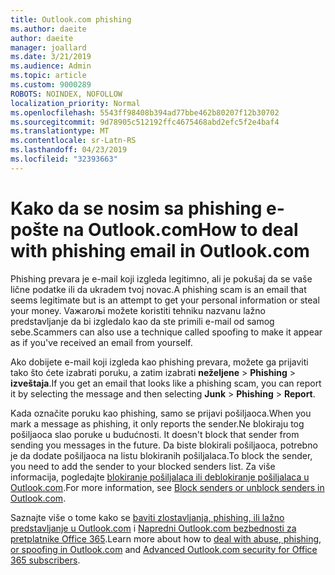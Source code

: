 ```yaml
---
title: Outlook.com phishing
ms.author: daeite
author: daeite
manager: joallard
ms.date: 3/21/2019
ms.audience: Admin
ms.topic: article
ms.custom: 9000289
ROBOTS: NOINDEX, NOFOLLOW
localization_priority: Normal
ms.openlocfilehash: 5543ff98408b394ad77bbe462b80207f12b30702
ms.sourcegitcommit: 9d78905c512192ffc4675468abd2efc5f2e4baf4
ms.translationtype: MT
ms.contentlocale: sr-Latn-RS
ms.lasthandoff: 04/23/2019
ms.locfileid: "32393663"
---
```

# <a name="how-to-deal-with-phishing-email-in-outlookcom"></a><span data-ttu-id="a5b79-102">Kako da se nosim sa phishing e-pošte na Outlook.com</span><span class="sxs-lookup"><span data-stu-id="a5b79-102">How to deal with phishing email in Outlook.com</span></span>

<span data-ttu-id="a5b79-103">Phishing prevara je e-mail koji izgleda legitimno, ali je pokušaj da se vaše lične podatke ili da ukradem tvoj novac.</span><span class="sxs-lookup"><span data-stu-id="a5b79-103">A phishing scam is an email that seems legitimate but is an attempt to get your personal information or steal your money.</span></span> <span data-ttu-id="a5b79-104">Vaжaroљi možete koristiti tehniku nazvanu lažno predstavljanje da bi izgledalo kao da ste primili e-mail od samog sebe.</span><span class="sxs-lookup"><span data-stu-id="a5b79-104">Scammers can also use a technique called spoofing to make it appear as if you've received an email from yourself.</span></span>

<span data-ttu-id="a5b79-105">Ako dobijete e-mail koji izgleda kao phishing prevara, možete ga prijaviti tako što ćete izabrati poruku, a zatim izabrati **neželjene** > **Phishing** > **izveštaja**.</span><span class="sxs-lookup"><span data-stu-id="a5b79-105">If you get an email that looks like a phishing scam, you can report it by selecting the message and then selecting **Junk** > **Phishing** > **Report**.</span></span>

<span data-ttu-id="a5b79-106">Kada označite poruku kao phishing, samo se prijavi pošiljaoca.</span><span class="sxs-lookup"><span data-stu-id="a5b79-106">When you mark a message as phishing, it only reports the sender.</span></span><span data-ttu-id="a5b79-107">Ne blokiraju tog pošiljaoca slao poruke u budućnosti.</span><span class="sxs-lookup"><span data-stu-id="a5b79-107"> It doesn't block that sender from sending you messages in the future.</span></span> <span data-ttu-id="a5b79-108">Da biste blokirali pošiljaoca, potrebno je da dodate pošiljaoca na listu blokiranih pošiljalaca.</span><span class="sxs-lookup"><span data-stu-id="a5b79-108">To block the sender, you need to add the sender to your blocked senders list.</span></span> <span data-ttu-id="a5b79-109">Za više informacija, pogledajte [blokiranje pošiljalaca ili deblokiranje pošiljalaca u Outlook.com](https://support.office.com/article/afba1c94-77bb-4f50-8b85-057cf52f4d5e).</span><span class="sxs-lookup"><span data-stu-id="a5b79-109">For more information, see [Block senders or unblock senders in Outlook.com](https://support.office.com/article/afba1c94-77bb-4f50-8b85-057cf52f4d5e).</span></span>

<span data-ttu-id="a5b79-110">Saznajte više o tome kako se [baviti zlostavljanja, phishing, ili lažno predstavljanje u Outlook.com](https://support.office.com/article/0d882ea5-eedc-4bed-aebc-079ffa1105a3) i [Napredni Outlook.com bezbednosti za pretplatnike Office 365](https://support.office.com/article/882d2243-eab9-4545-a58a-b36fee4a46e2).</span><span class="sxs-lookup"><span data-stu-id="a5b79-110">Learn more about how to [deal with abuse, phishing, or spoofing in Outlook.com](https://support.office.com/article/0d882ea5-eedc-4bed-aebc-079ffa1105a3) and [Advanced Outlook.com security for Office 365 subscribers](https://support.office.com/article/882d2243-eab9-4545-a58a-b36fee4a46e2).</span></span>